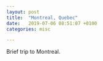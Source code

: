 ```yaml
---
layout: post
title:  "Montreal, Quebec"
date:   2019-07-06 08:51:07 +0100
categories: misc

---
```


Brief trip to Montreal. 
